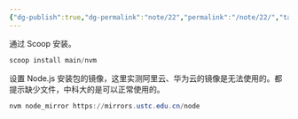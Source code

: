 ```yaml
---
{"dg-publish":true,"dg-permalink":"note/22","permalink":"/note/22/","tags":["Windows","Scoop","NodeJS","nvm"],"created":"2024-07-13 16:16:03","updated":"2024-07-13 16:20:12"}
---
```


通过 Scoop 安装。

```powershell
scoop install main/nvm
```

设置 Node.js 安装包的镜像，这里实测阿里云、华为云的镜像是无法使用的。都提示缺少文件，中科大的是可以正常使用的。

```powershell
nvm node_mirror https://mirrors.ustc.edu.cn/node
```